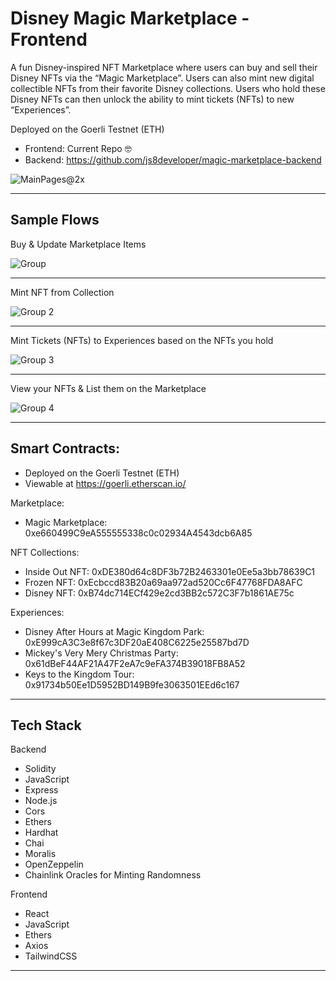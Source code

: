 # Disney Magic Marketplace - Frontend

A fun Disney-inspired NFT Marketplace where users can buy and sell their Disney NFTs via the “Magic Marketplace”. Users can also mint new digital collectible NFTs from their favorite Disney collections. Users who hold these Disney NFTs can then unlock the ability to mint tickets (NFTs) to new “Experiences”.

Deployed on the Goerli Testnet (ETH)

- Frontend: Current Repo 🤓
- Backend: https://github.com/js8developer/magic-marketplace-backend

![MainPages@2x](https://user-images.githubusercontent.com/36863375/201825895-db0aa393-608a-455c-93b4-abcadd47e661.png)

-- -- -- -- -- --
## Sample Flows

Buy & Update Marketplace Items

![Group](https://user-images.githubusercontent.com/36863375/201873593-6880902c-7a20-45c0-a021-a66dc91c87d0.png)

-- -- -- -- -- --

Mint NFT from Collection

![Group 2](https://user-images.githubusercontent.com/36863375/201873605-d3cb5ec5-4d7a-4c91-b71f-ffc00b21ea3b.png)

-- -- -- -- -- --

Mint Tickets (NFTs) to Experiences based on the NFTs you hold

![Group 3](https://user-images.githubusercontent.com/36863375/201873621-c2ab9e82-4718-403c-bd22-27a9ba1b5dce.png)

-- -- -- -- -- --

View your NFTs & List them on the Marketplace

![Group 4](https://user-images.githubusercontent.com/36863375/201873641-41954076-2529-4446-a0c0-51e214a35304.png)

-- -- -- -- -- --

## Smart Contracts:
- Deployed on the Goerli Testnet (ETH)
- Viewable at https://goerli.etherscan.io/

Marketplace: 
- Magic Marketplace: 0xe660499C9eA555555338c0c02934A4543dcb6A85

NFT Collections:
- Inside Out NFT: 0xDE380d64c8DF3b72B2463301e0Ee5a3bb78639C1
- Frozen NFT: 0xEcbccd83B20a69aa972ad520Cc6F47768FDA8AFC
- Disney NFT: 0xB74dc714ECf429e2cd3BB2c572C3F7b1861AE75c

Experiences:
- Disney After Hours at Magic Kingdom Park: 0xE999cA3C3e8f67c3DF20aE408C6225e25587bd7D
- Mickey's Very Mery Christmas Party: 0x61dBeF44AF21A47F2eA7c9eFA374B39018FB8A52
- Keys to the Kingdom Tour: 0x91734b50Ee1D5952BD149B9fe3063501EEd6c167

-- -- -- -- -- --

## Tech Stack

Backend
- Solidity
- JavaScript
- Express
- Node.js
- Cors
- Ethers
- Hardhat
- Chai
- Moralis
- OpenZeppelin
- Chainlink Oracles for Minting Randomness

Frontend
- React
- JavaScript
- Ethers
- Axios
- TailwindCSS

-- -- -- -- -- --
